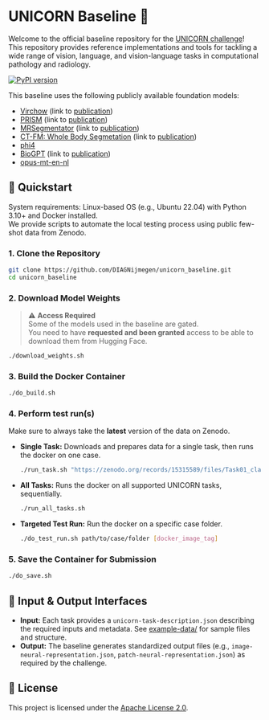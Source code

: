 # UNICORN Baseline 🦄

Welcome to the official baseline repository for the [UNICORN challenge](https://unicorn.grand-challenge.org/)!<br>
This repository provides reference implementations and tools for tackling a wide range of vision, language, and vision-language tasks in computational pathology and radiology.

[![PyPI version](https://img.shields.io/pypi/v/unicorn-baseline)](https://pypi.org/project/unicorn-baseline/)

This baseline uses the following publicly available foundation models:

- [Virchow](https://huggingface.co/paige-ai/Virchow)  (link to [publication](https://www.nature.com/articles/s41591-024-03141-0))
- [PRISM](https://huggingface.co/paige-ai/Prism) (link to [publication](https://arxiv.org/abs/2405.10254))
- [MRSegmentator](https://github.com/hhaentze/MRSegmentator/tree/master) (link to [publication](https://arxiv.org/pdf/2405.06463))
- [CT-FM: Whole Body Segmetation](https://github.com/project-lighter/CT-FM) (link to [publication](https://arxiv.org/pdf/2501.09001))
- [phi4](https://ollama.com/library/phi4:14b)
- [BioGPT](https://huggingface.co/microsoft/biogpt) (link to [publication](https://arxiv.org/abs/2210.10341))
- [opus-mt-en-nl](https://huggingface.co/Helsinki-NLP/opus-mt-en-nl)

## 🚀 Quickstart

System requirements: Linux-based OS (e.g., Ubuntu 22.04) with Python 3.10+ and Docker installed.<br>
We provide scripts to automate the local testing process using public few-shot data from Zenodo.

### 1. Clone the Repository

```bash
git clone https://github.com/DIAGNijmegen/unicorn_baseline.git
cd unicorn_baseline
```
### 2. Download Model Weights

> ⚠️ **Access Required**  
> Some of the models used in the baseline are gated.  
> You need to have **requested and been granted** access to be able to download them from Hugging Face.

```bash
./download_weights.sh
```

### 3. Build the Docker Container

```bash
./do_build.sh
```

### 4. Perform test run(s)

Make sure to always take the **latest** version of the data on Zenodo.

- **Single Task:** Downloads and prepares data for a single task, then runs the docker on one case.
   ```bash
   ./run_task.sh "https://zenodo.org/records/15315589/files/Task01_classifying_he_prostate_biopsies_into_isup_scores.zip"
   ```
- **All Tasks:** Runs the docker on all supported UNICORN tasks, sequentially.
   ```bash
  ./run_all_tasks.sh
   ```
- **Targeted Test Run:** Run the docker on a specific case folder.
   ```bash
  ./do_test_run.sh path/to/case/folder [docker_image_tag]
  ```

### 5. Save the Container for Submission

```bash
./do_save.sh
```

## 📝 Input & Output Interfaces

- **Input:**
  Each task provides a `unicorn-task-description.json` describing the required inputs and metadata. See [example-data/](example-data/README.md) for sample files and structure.
- **Output:**
  The baseline generates standardized output files (e.g., `image-neural-representation.json`, `patch-neural-representation.json`) as required by the challenge.

## 📜 License

This project is licensed under the [Apache License 2.0](LICENSE).